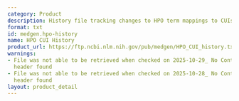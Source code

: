 ```yaml
---
category: Product
description: History file tracking changes to HPO term mappings to CUIs
format: txt
id: medgen.hpo-history
name: HPO CUI History
product_url: https://ftp.ncbi.nlm.nih.gov/pub/medgen/HPO_CUI_history.txt
warnings:
- File was not able to be retrieved when checked on 2025-10-29_ No Content-Length
  header found
- File was not able to be retrieved when checked on 2025-10-28_ No Content-Length
  header found
layout: product_detail
---
```

